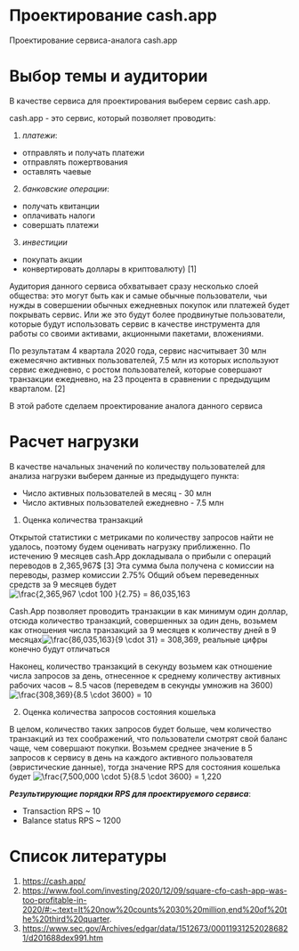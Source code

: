 # Проектирование cash.app
Проектирование сервиса-аналога cash.app

# Выбор темы и аудитории
 
 В качестве сервиса для проектирования выберем сервис cash.app.

 cash.app - это сервис, который позволяет проводить:
 1) *платежи*: 
 - отправлять и получать платежи
 - отправлять пожертвования
 - оставлять чаевые
 
 2) *банковские операции*:
 - получать квитанции
 - оплачивать налоги 
 - совершать платежи
 
 3) *инвестиции* 
 - покупать акции
 - конвертировать доллары в криптовалюту) [1]
 

Аудитория данного сервиса обхватывает сразу несколько слоей общества: это могут быть как и самые обычные пользователи, чьи нужды в совершении обычных ежедневных покупок или платежей будет покрывать сервис. Или же это будут более продвинутые пользователи, которые будут использовать сервис в качестве инструмента для работы со своими активами, акционными пакетами, вложениями. 

По результатам 4 квартала 2020 года, сервис насчитывает 30 млн ежемесячно активных пользователей, 7.5 млн из которых используют сервис ежедневно, с ростом пользователей, которые совершают транзакции ежедневно, на 23 процента в сравнении с предыдущим кварталом. [2]

В этой работе сделаем проектирование аналога данного сервиса

# Расчет нагрузки

В качестве начальных значений по количеству пользователей для анализа нагрузки выберем данные из предыдущего пункта: 
- Число активных пользователей в месяц - 30 млн
- Число активных пользователей ежедневно - 7.5 млн

1. Оценка количества транзакций

Открытой статистики с метриками по количеству запросов найти не удалось, поэтому будем оценивать нагрузку приближенно. 
По истечению 9 месяцев cash.App докладывала о прибыли с операций переводов в 2,365,967$ [3]
Эта сумма была получена с комиссии на переводы, размер комиссии 2.75%
Общий объем переведенных средств за 9 месяцев будет <img src="https://latex.codecogs.com/gif.latex?\frac{2,365,967&space;\cdot&space;100&space;}{2.75}&space;=&space;86,035,163" title="\frac{2,365,967 \cdot 100 }{2.75} = 86,035,163" /> 

Cash.App позволяет проводить транзакции в как минимум один доллар, отсюда количество транзакций, совершенных за один день, возьмем как отношения числа транзакций за 9 месяцев к количеству дней в 9 месяцах<img src="https://latex.codecogs.com/gif.latex?\frac{86,035,163}{9&space;\cdot&space;31}&space;=&space;308369" title="\frac{86,035,163}{9 \cdot 31} = 308,369" />, реальные цифры конечно будут отличаться

Наконец, количество транзакций в секунду возьмем как отношение числа запросов за день, отнесенное к среднему количеству активных рабочих часов ~ 8.5 часов (переведем в секунды умножив на 3600)
<img src="https://latex.codecogs.com/gif.latex?\frac{308,369}{8.5&space;\cdot&space;3600}&space;=&space;10" title="\frac{308,369}{8.5 \cdot 3600} = 10" />

2. Оценка количества запросов состояния кошелька

В целом, количество таких запросов будет больше, чем количество транзакций из тех соображений, что пользователи смотрят свой баланс чаще, чем совершают покупки. Возьмем среднее значение в 5 запросов к сервису в день на каждого активного пользователя (эвристические данные), тогда значение RPS для состояния кошелька будет <img src="https://latex.codecogs.com/gif.latex?\frac{7,500,000&space;\cdot&space;5}{8.5&space;\cdot&space;3600}&space;=&space;1220" title="\frac{7,500,000 \cdot 5}{8.5 \cdot 3600} = 1,220" />

**_Результирующие порядки RPS для проектируемого сервиса_**:
- Transaction RPS ~ 10
- Balance status RPS ~ 1200

# Список литературы

1. https://cash.app/
2. https://www.fool.com/investing/2020/12/09/square-cfo-cash-app-was-too-profitable-in-2020/#:~:text=It%20now%20counts%2030%20million,end%20of%20the%20third%20quarter.
3. https://www.sec.gov/Archives/edgar/data/1512673/000119312520286821/d201688dex991.htm